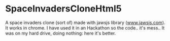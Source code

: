 SpaceInvadersCloneHtml5
=======================

A space invaders clone (sort of) made with jawsjs library (www.jawsjs.com).
It works in chrome.
I have used it in an Hackathon so the code.. it's mess.. 
It was on my hard drive, doing nothing: here it's better.
